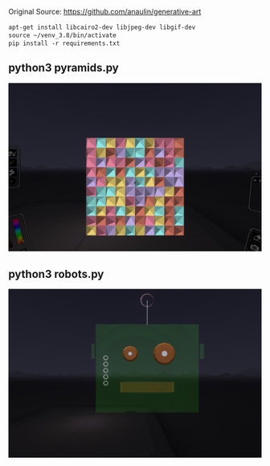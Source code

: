 Original Source: https://github.com/anaulin/generative-art

```
apt-get install libcairo2-dev libjpeg-dev libgif-dev
source ~/venv_3.8/bin/activate
pip install -r requirements.txt
```

python3 pyramids.py
-------------
<img src="images/pyramids.JPG" width="600" />

python3 robots.py
-------------
<img src="images/robots.JPG" width="600" />
